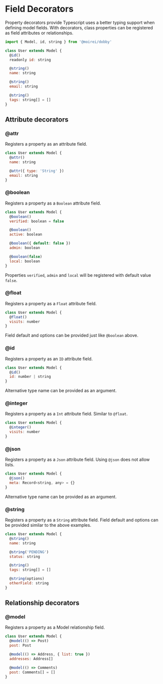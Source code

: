 # Field Decorators

Property decorators provide Typescript uses a better typing support when defining model fields. With decorators, class properties can be registered as field attributes or relationships.

```javascript
import { Model, id, string } from '@moirei/dobby'

class User extends Model {
  @id()
  readonly id: string

  @string()
  name: string

  @string()
  email: string

  @string()
  tags: string[] = []
}
```


## Attribute decorators
### @attr
Registers a property as an attribute field.

```javascript
class User extends Model {
  @attr()
  name: string

  @attr({ type: 'String' })
  email: string
}
```

### @boolean
Registers a property as a `Boolean` attribute field.

```javascript
class User extends Model {
  @boolean()
  verified: boolean = false

  @boolean()
  active: boolean

  @boolean({ default: false })
  admin: boolean

  @boolean(false)
  local: boolean
}
```
Properties `verified`, `admin` and `local` will be registered with default value `false`.

### @float
Registers a property as a `Float` attribute field.

```javascript
class User extends Model {
  @float()
  visits: number
}
```
Field default and options can be provided just like `@boolean` above.

### @id
Registers a property as an `ID` attribute field.

```javascript
class User extends Model {
  @id()
  id: number | string
}
```
Alternative type name can be provided as an argument.

### @integer
Registers a property as a `Int` attribute field. Similar to `@float`.

```javascript
class User extends Model {
  @integer()
  visits: number
}
```

### @json
Registers a property as a `Json` attribute field.
Using `@json` does not allow lists.

```javascript
class User extends Model {
  @json()
  meta: Record<string, any> = {}
}
```
Alternative type name can be provided as an argument.

### @string
Registers a property as a `String` attribute field.
Field default and options can be provided similar to the above examples.

```javascript
class User extends Model {
  @string()
  name: string

  @string('PENDING')
  status: string

  @string()
  tags: string[] = []

  @string(options)
  otherField: string
}
```


## Relationship decorators

### @model
Registers a property as a Model relationship field.

```javascript
class User extends Model {
  @model(() => Post)
  post: Post

  @model(() => Address, { list: true })
  addresses: Address[]

  @model(() => Comments)
  post: Comments[] = []
}
```
